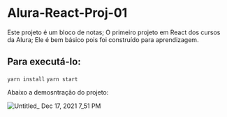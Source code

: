 # Alura-React-Proj-01
Este projeto é um bloco de notas;
O primeiro projeto em React dos cursos da Alura;
Ele é bem básico pois foi construído para aprendizagem.

## Para executá-lo:

 `yarn install`
 `yarn start`

Abaixo a demosntração do projeto:

![Untitled_ Dec 17, 2021 7_51 PM](https://user-images.githubusercontent.com/49179422/146617882-6309a653-2fab-40fd-8d4c-7d2266e6364a.gif)
